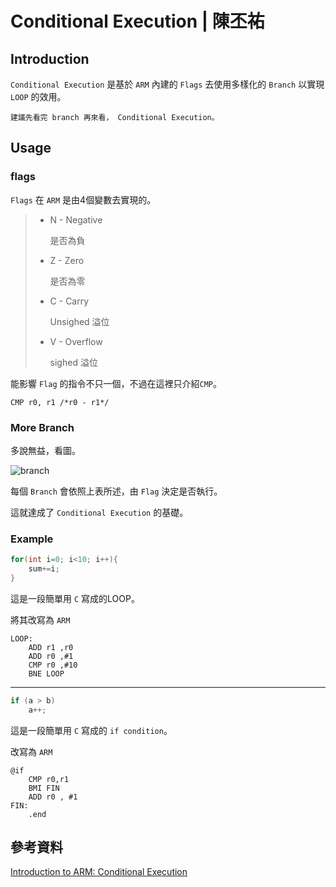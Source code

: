 # Conditional Execution | 陳丕祐

## Introduction
`Conditional Execution` 是基於 `ARM` 內建的 `Flags` 去使用多樣化的 `Branch` 以實現 `LOOP` 的效用。

```
建議先看完 branch 再來看， Conditional Execution。
```

## Usage

### flags

`Flags` 在 `ARM` 是由4個變數去實現的。

>* N - Negative
>
>   是否為負
>
>* Z - Zero
>
>   是否為零
>
>* C - Carry
>
>   Unsighed 溢位
>
>* V - Overflow
>
>   sighed 溢位

能影響 `Flag` 的指令不只一個，不過在這裡只介紹`CMP`。

```arm
CMP r0, r1 /*r0 - r1*/
```


### More Branch

多說無益，看圖。

![branch](http://i.imgur.com/tUEipZd.png)

每個 `Branch` 會依照上表所述，由 `Flag` 決定是否執行。

這就達成了 `Conditional Execution` 的基礎。

### Example

```c
for(int i=0; i<10; i++){
    sum+=i;
}
```

這是一段簡單用 `C` 寫成的LOOP。

將其改寫為 `ARM`

```arm
LOOP:
    ADD r1 ,r0
    ADD r0 ,#1
    CMP r0 ,#10
    BNE LOOP
```
********
```c
if (a > b)
    a++;
```
這是一段簡單用 `C` 寫成的 `if condition`。

改寫為 `ARM`

```arm
@if
    CMP r0,r1
    BMI FIN
    ADD r0 , #1
FIN:
    .end
```

## 參考資料

[Introduction to ARM: Conditional Execution](http://www.davespace.co.uk/arm/introduction-to-arm/conditional.html)
